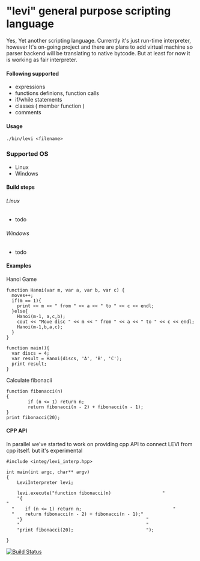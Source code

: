 # "levi" general purpose scripting language

Yes, Yet another scripting language.
Currently it's just run-time interpreter, however 
It's on-going project and there are plans to add virtual machine so parser backend will be translating to native bytcode. But at least for now it is working as fair interpreter. 

#### Following supported
* expressions
* functions definions, function calls
* if/while statements
* classes ( member function )
* comments

#### Usage
`./bin/levi <filename>`

### Supported OS
* Linux
* Windows

#### Build steps
###### Linux
* todo

###### Windows
* todo

#### Examples

Hanoi Game
```
function Hanoi(var m, var a, var b, var c) {
  moves++;
  if(m == 1){
    print << m << " from " << a << " to " << c << endl;
  }else{  
    Hanoi(m-1, a,c,b);
    cout << "Move disc " << m << " from " << a << " to " << c << endl;
    Hanoi(m-1,b,a,c);
  }
}

function main(){
  var discs = 4;
  var result = Hanoi(discs, 'A', 'B', 'C');
  print result;
}
```

Calculate fibonacii
```
function fibonacci(n)
{
        if (n <= 1) return n;
        return fibonacci(n - 2) + fibonacci(n - 1);
}
print fibonacci(20);
```

#### CPP API
In parallel we've started to work on providing cpp API to connect LEVI from cpp itself. 
but it's experimental

```
#include <integ/levi_interp.hpp>

int main(int argc, char** argv)
{
	LeviInterpreter levi;

	levi.execute("function fibonacci(n)				      "
	"{												                      "
  "    if (n <= 1) return n;						          "
  "    return fibonacci(n - 2) + fibonacci(n - 1);"
	"}                                              "
	"                                               "
	"print fibonacci(20);                           ");

}
```



[![Build Status](https://travis-ci.org/nagaina/diploma.svg?branch=master)](https://travis-ci.org/nagaina/diploma)


